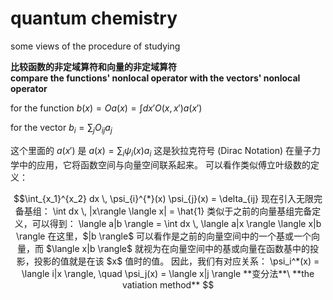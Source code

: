 # quantum chemistry
some views of the procedure of studying

**比较函数的非定域算符和向量的非定域算符**\
**compare the functions' nonlocal operator with the vectors' nonlocal operator**  

for the function
$b(x)=Oa(x)=\int dx' O(x, x')a(x')$

for the vector
$b_i = \sum_j O_{ij} a_j$

这个里面的
$a(x')$
是
$a(x) = \sum_{i} \psi_{i}(x) a_{i}$
这是狄拉克符号 (Dirac Notation) 在量子力学中的应用，它将函数空间与向量空间联系起来。
可以看作类似傅立叶级数的定义：
```math
\int_{x_1}^{x_2} dx \, \psi_{i}^{*}(x) \psi_{j}(x) = \delta_{ij}
现在引入无限完备基组：
\int dx \, |x\rangle \langle x| = \hat{1}

类似于之前的向量基组完备定义，可以得到：
\langle a|b \rangle = \int dx \, \langle a|x \rangle \langle x|b \rangle
在这里，$|b \rangle$ 可以看作是之前的向量空间中的一个基或一个向量，而 $\langle x|b \rangle$ 就视为在向量空间中的基或向量在函数基中的投影，投影的值就是在该 $x$ 值时的值。  

因此，我们有对应关系：
\psi_i^*(x) = \langle i|x \rangle, \quad \psi_j(x) = \langle x|j \rangle


**变分法**\
**the vatiation method**
